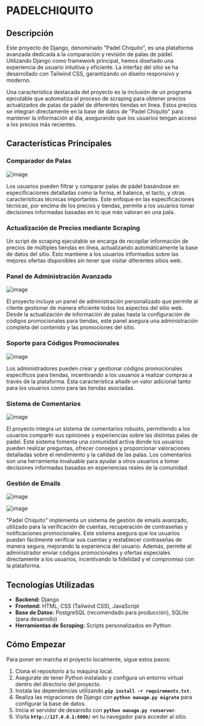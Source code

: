 # **PADELCHIQUITO**

## **Descripción**

Este proyecto de Django, denominado "Padel Chiquito", es una plataforma avanzada dedicada a la comparación y revisión de palas de pádel. Utilizando Django como framework principal, hemos diseñado una experiencia de usuario intuitiva y eficiente. La interfaz del sitio se ha desarrollado con Tailwind CSS, garantizando un diseño responsivo y moderno.

Una característica destacada del proyecto es la inclusión de un programa ejecutable que automatiza el proceso de scraping para obtener precios actualizados de palas de pádel de diferentes tiendas en línea. Estos precios se integran directamente en la base de datos de "Padel Chiquito" para mantener la información al día, asegurando que los usuarios tengan acceso a los precios más recientes.

## **Características Principales**

### **Comparador de Palas**
![image](https://github.com/aritzjl/PadelChiquito/assets/129123101/5dc07007-5e98-4632-b5de-f5b6d0cf2cc7)

Los usuarios pueden filtrar y comparar palas de pádel basándose en especificaciones detalladas como la forma, el balance, el tacto, y otras características técnicas importantes. Este enfoque en las especificaciones técnicas, por encima de los precios y tiendas, permite a los usuarios tomar decisiones informadas basadas en lo que más valoran en una pala.

### **Actualización de Precios mediante Scraping**

Un script de scraping ejecutable se encarga de recopilar información de precios de múltiples tiendas en línea, actualizando automáticamente la base de datos del sitio. Esto mantiene a los usuarios informados sobre las mejores ofertas disponibles sin tener que visitar diferentes sitios web.

### **Panel de Administración Avanzado**
![image](https://github.com/aritzjl/PadelChiquito/assets/129123101/e6a202af-7a1b-47c7-a458-97c7592928fb)


El proyecto incluye un panel de administración personalizado que permite al cliente gestionar de manera eficiente todos los aspectos del sitio web. Desde la actualización de información de palas hasta la configuración de códigos promocionales para tiendas, este panel asegura una administración completa del contenido y las promociones del sitio.

### **Soporte para Códigos Promocionales**
![image](https://github.com/aritzjl/PadelChiquito/assets/129123101/a41dd90f-926c-4ff4-9414-5bc6823210e7)

Los administradores pueden crear y gestionar códigos promocionales específicos para tiendas, incentivando a los usuarios a realizar compras a través de la plataforma. Esta característica añade un valor adicional tanto para los usuarios como para las tiendas asociadas.

### **Sistema de Comentarios**
![image](https://github.com/aritzjl/PadelChiquito/assets/129123101/a6fc8498-287d-4747-bfe6-cd76a4a9cfa1)

El proyecto integra un sistema de comentarios robusto, permitiendo a los usuarios compartir sus opiniones y experiencias sobre las distintas palas de pádel. Este sistema fomenta una comunidad activa donde los usuarios pueden realizar preguntas, ofrecer consejos y proporcionar valoraciones detalladas sobre el rendimiento y la calidad de las palas. Los comentarios son una herramienta invaluable para ayudar a otros usuarios a tomar decisiones informadas basadas en experiencias reales de la comunidad.

### **Gestión de Emails**
![image](https://github.com/aritzjl/PadelChiquito/assets/129123101/68110e48-6242-439c-9d86-6ca7fde0fd62)

![image](https://github.com/aritzjl/PadelChiquito/assets/129123101/d027d77c-d173-4dd5-8d39-f621e05c9a67)

"Padel Chiquito" implementa un sistema de gestión de emails avanzado, utilizado para la verificación de cuentas, recuperación de contraseñas y notificaciones promocionales. Este sistema asegura que los usuarios puedan fácilmente verificar sus cuentas y restablecer contraseñas de manera segura, mejorando la experiencia del usuario. Además, permite al administrador enviar códigos promocionales y ofertas especiales directamente a los usuarios, incentivando la fidelidad y el compromiso con la plataforma.

## **Tecnologías Utilizadas**

- **Backend:** Django
- **Frontend:** HTML, CSS (Tailwind CSS), JavaScript
- **Base de Datos:** PostgreSQL (recomendado para producción), SQLite (para desarrollo)
- **Herramientas de Scraping:** Scripts personalizados en Python

## **Cómo Empezar**

Para poner en marcha el proyecto localmente, sigue estos pasos:

1. Clona el repositorio a tu máquina local.
2. Asegúrate de tener Python instalado y configura un entorno virtual dentro del directorio del proyecto.
3. Instala las dependencias utilizando **`pip install -r requirements.txt`**.
4. Realiza las migraciones de Django con **`python manage.py migrate`** para configurar la base de datos.
5. Inicia el servidor de desarrollo con **`python manage.py runserver`**.
6. Visita **`http://127.0.0.1:8000/`** en tu navegador para acceder al sitio.
